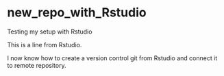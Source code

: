 # new_repo_with_Rstudio
Testing my setup with Rstudio

This is a line from Rstudio.

I now know how to create a version control git from Rstudio and connect it to remote repository.